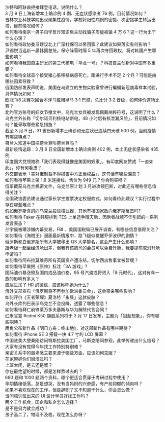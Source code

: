 沙特和阿联酋拒接拜登电话，说明什么？  
3 月 9 日上海新增本土确诊例 4 例、无症状感染者 76 例，目前情况如何？  
吉林农业科技学院出现聚集性疫情，学校将阳性病例的密接、次密接学生转运出校，目前情况如何？  
如何看待南京一男子自学反诈知识后主动找骗子周旋被骗 4 万 6？这一行为出于什么心理？  
如何看待政协委员建议北上广深社保可以带回家？此建议如果落实有何影响？  
尹锡悦当选新一届韩国总统，保守阵营时隔 5 年再次夺回政权，将对韩国产生哪些影响？  
如何看待我国自主研发的第三代核电「华龙一号」？科技自主创新对中国有多重要？  
如何看待全球首个接受猪心脏移植病患死亡，距进行手术不足 2 个月？可能是由哪些因素导致？  
俄国防部发表声明说，美国在乌建立的生物实验室曾进行蝙蝠新冠病毒样本试验，具体情况如何？  
欧冠 1/8 决赛次回合本泽马戴帽皇马 3:1 巴黎，总比分 3:2 晋级，如何评价这场比赛？  
北约官方账号的妇女节推文中，乌克兰女兵被发现佩戴纳粹符号，这说明了什么？  
乌克兰外长称「切尔诺贝利核电站断电，48 小时后有核泄漏风险」，目前情况如何？能采取哪些紧急措施？  
截至 3 月 9 日，31 省份新增本土确诊和无症状已连续四天破 500 例，当前疫情有哪些特点？  
荷兰人知道中国把荷兰豆叫荷兰豆吗？  
最新疫情追踪：3 月 9 日全国新增本土确诊病例 402 例，本土无症状感染者 435 例  
印度国大党领袖称「我们表现得就像是美国的奴隶」，有印度网友赞成「一直如此」，你有何看法？  
外交部表示「美对俄制裁不得损害中方正当权益」，这句话有哪些深意？  
如何看待苹果上架 1.8 米连接线，售价为 949 元？你会购买吗？  
俄军截获乌克兰机密文件，乌克兰原计划 3 月进攻顿巴斯，对此还有哪些信息值得关注？  
全国政协委员建议通过家长学生投票决定校服款式，如何看待此建议？实行过程中存在哪些难点？  
假如俄罗斯真的向乌克兰投放核武器，其他有核国家敢向俄罗斯反击吗?  
如何看待 Faker 在韩服排到 TES 上单选手晴天后，因后者战绩不佳引起的一系列发言表态？  
孙宇晨被曝涉嫌内幕交易，FBI 、美国国税局已展开调查，有哪些信息值得关注？  
如何看待《海贼王》漫画最新情报中，路飞疑似觉醒乔伊波伊的剧情？  
俄罗斯和白俄罗斯所有大学被移出 QS 大学排名，这会产生什么影响？  
跟老板一起坐经济舱出差，但我有该航司的会员可以免费升舱，我要提前取消升舱申请吗？  
如何看待阿布拉莫维奇所有英国资产遭冻结，切尔西出售事宜被暂缓？  
如何看待苹果把《原神》标注「3A 游戏」?  
国际油价暴涨殃及国内成品油价格，95 号汽油或将进入「9 元时代」，这对有车一族的影响有多大？  
应届生加了 HR 的微信，应该称呼她为什么?  
俄外交部宣布「俄罗斯将不再参加欧洲委员会」，这会带来哪些影响？  
如何评价《王者荣耀》夏洛特「永昼」这款皮肤？  
乌外长库列巴表示乌克兰不会投降，透露了哪些信息？  
如何看待拜仁前锋莱万多夫基斯与华为解除代言合同？  
红米官宣 Redmi K50 旗舰系列将于 3 月 17 日发布，主题为「狠超想象」，你有哪些期待？  
鹰角公布新作品《明日方舟：终末地》，对这部新作品有哪些期待？  
如何看待 iPhone SE 3 搭载一块 4.7 寸的 LCD 屏幕？  
中国驻美大使秦刚访问特斯拉美国工厂，马斯克陪同参观，此举传递出什么信号？  
大家有没有觉得今年找工作特别特别难？  
亲密关系中的自卑感主要来源于哪些方面，应该如何克服？  
在家带娃你们崩溃过吗？  
上班太闲，是去还是留？  
你在最绝望的时候，都是怎样熬过去的？  
660 题和 1000 题两个资料，哪个更适合贯穿于考研过程中使用？  
孕期情绪低落，总是想哭，没有当妈妈的兴奋感，有产前抑郁的倾向吗？  
如果不喜欢现在的工作，但是辞职了又不知道干什么，你会怎么做？  
请问培训班出来的 UI 设计学员好找工作吗？  
两个工作机会，国企和私企怎么选择？  
是不是努力就会成功？  
孩子高二了，物理不及格，现在怎么办呀？  
